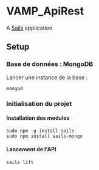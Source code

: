 # VAMP_ApiRest

A [Sails](http://sailsjs.org) application

## Setup

### Base de données : MongoDB

Lancer une instance de la base : 

    mongod

### Initialisation du projet

#### Installation des modules

    sudo npm -g install sails
    sudo npm install sails-mongo
    
#### Lancement de l'API
    sails lift
    

    
